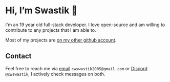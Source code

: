 # Hi, I’m Swastik 👋
I'm an 19 year old full-stack developer. I love open-source and am willing to contribute to any projects that I am able to. 

Most of my projects are [on my other github account](https:github.com/CodeWithSwastik).

## Contact
Feel free to reach me via [email](mailto:cwswastik2005@gmail.com) `cwswastik2005@gmail.com` or [Discord](https://discord.com/users/879644654587478027) `@cwswastik`, I actively check messages on both. 
